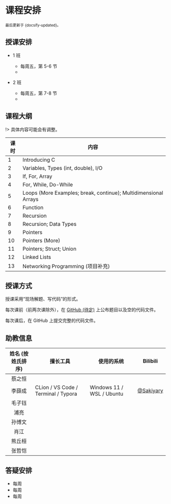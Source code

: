 # 课程安排

<small>最后更新于 {docsify-updated}。</small>

## 授课安排

- 1 班
  - 每周五，第 5-6 节
  -

- 2 班
  - 每周五，第 7-8 节
  -

## 课程大纲

!> 具体内容可能会有调整。

| 课时 | 内容 |
| ----- | ----- |
| 1 | Introducing C |
| 2 | Variables, Types (int, double), I/O |
| 3 | If, For, Array |
| 4 | For, While, Do-While |
| 5 | Loops (More Examples; break, continue); Multidimensional Arrays |
| 6 | Function |
| 7 | Recursion |
| 8 | Recursion; Data Types |
| 9 | Pointers |
| 10 | Pointers (More) |
| 11 | Pointers; Struct; Union |
| 12 | Linked Lists |
| 13 | Networking Programming (项目补充) |

## 授课方式

授课采用“现场解题、写代码”的形式。

每次课前（前两次课除外），在 [GitHub (待定)]() 上公布题目以及空的代码文件。

每次课后，在 GitHub 上提交完整的代码文件。

## 助教信息

| 姓名 (按姓氏排序) | 擅长工具 | 使用的系统 | Bilibili |
| :---: | ----- | ----- | :---: |
| 蔡之恒 | | | |
| 李薛成 | CLion / VS Code / Terminal / Typora | Windows 11 / WSL / Ubuntu | [@Sakiyary](https://space.bilibili.com/12502995) |
| 毛子钰 | | | |
| 浦亮 | | |  |
| 孙博文 | | | |
| 肖江 | | |  |
| 熊丘桓 | | | |
| 张哲恺 | | | |

## 答疑安排

- 每周
- 每周
- 每周